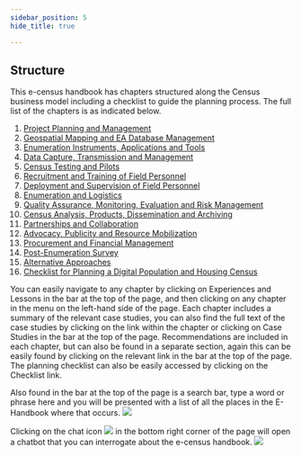 ```yaml
---
sidebar_position: 5
hide_title: true

---
```


## Structure

This e-census handbook has chapters structured along the Census business model including a checklist to guide the planning process. The full list of the chapters is as indicated below. 

1.	[Project Planning and Management](/docs/experiences-lessons-2020/Chapter-01/Introduction)
2.	[Geospatial Mapping and EA Database Management](/docs/experiences-lessons-2020/Chapter-01/Introduction)
3.	[Enumeration Instruments, Applications and Tools](/docs/experiences-lessons-2020/Chapter-01/Introduction)
4.	[Data Capture, Transmission and Management](/docs/experiences-lessons-2020/Chapter-01/Introduction) 
5.	[Census Testing and Pilots](/docs/experiences-lessons-2020/Chapter-01/Introduction)
6.	[Recruitment and Training of Field Personnel](/docs/experiences-lessons-2020/Chapter-01/Introduction)
7.	[Deployment and Supervision of Field Personnel](/docs/experiences-lessons-2020/Chapter-01/Introduction)
8.	[Enumeration and Logistics](/docs/experiences-lessons-2020/Chapter-01/Introduction)
9.	[Quality Assurance, Monitoring, Evaluation and Risk Management](/docs/experiences-lessons-2020/Chapter-01/Introduction)
10.	[Census Analysis, Products, Dissemination and Archiving](/docs/experiences-lessons-2020/Chapter-01/Introduction)
11.	[Partnerships and Collaboration](/docs/experiences-lessons-2020/Chapter-01/Introduction)
12.	[Advocacy, Publicity and Resource Mobilization](/docs/experiences-lessons-2020/Chapter-01/Introduction)
13.	[Procurement and Financial Management](/docs/experiences-lessons-2020/Chapter-01/Introduction) 
14.	[Post-Enumeration Survey](/docs/experiences-lessons-2020/Chapter-14/introduction.md)
15.	[Alternative Approaches](/docs/experiences-lessons-2020/Chapter-01/Introduction)
16.	[Checklist for Planning a Digital Population and Housing Census](/docs/experiences-lessons-2020/Chapter-01/Introduction)


You can easily navigate to any chapter by clicking on Experiences and Lessons  in the bar at the top of the page, and then clicking on any chapter in the menu on the left-hand side of the page. Each chapter includes a summary of the relevant case studies, you can also find the full text of the case studies by clicking on the link within the chapter or clicking on Case Studies  in the bar at the top of the page. Recommendations  are included in each chapter, but can also be found in a separate section, again this can be easily found by clicking on the relevant link in the bar at the top of the page. The planning checklist can also be easily accessed by clicking on the Checklist  link.


Also found in the bar at the top of the page is a search bar, type a word or phrase here and you will be presented with a list of all the places in the E-Handbook where that occurs.
![](/img/search-bar.png)



Clicking on the chat icon ![](/img/chatbot-icon.png)  in the bottom right corner of the page will open a chatbot that you can interrogate about the e-census handbook.
![](/img/chatbot.png) 

